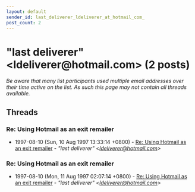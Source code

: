 ```yaml
---
layout: default
sender_id: last_deliverer_ldeliverer_at_hotmail_com_
post_count: 2
---
```


# "last deliverer" <ldeliverer<span>@</span>hotmail.com> (2 posts)

_Be aware that many list participants used multiple email addresses over their time active on the list. As such this page may not contain all threads available._

## Threads

### Re: Using Hotmail as an exit remailer
+ 1997-08-10 (Sun, 10 Aug 1997 13:33:14 +0800) - [Re: Using Hotmail as an exit remailer](/archive/1997/08/d48313e894e49bc71dac48213c54219114ce88aad16d2cf35f960e0c4d297c0e) - _"last deliverer" \<ldeliverer@hotmail.com\>_

### Re: Using Hotmail as an exit remailer
+ 1997-08-10 (Mon, 11 Aug 1997 02:07:14 +0800) - [Re: Using Hotmail as an exit remailer](/archive/1997/08/6c08a9b7c185080a0d11da5cffb603c722ef208ee20821c70f595df0c1962ba5) - _"last deliverer" \<ldeliverer@hotmail.com\>_


